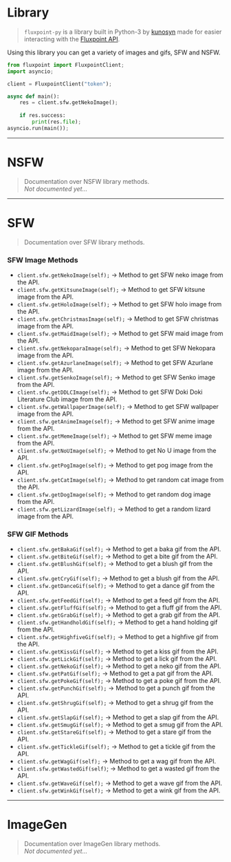 # Library
> `fluxpoint-py` is a library built in Python-3 by [kunosyn](https://github.com/kunosyn) made for easier interacting with the [Fluxpoint API](https://bluedocs.page/fluxpoint-api/).

Using this library you can get a variety of images and gifs, SFW and NSFW.

```python
from fluxpoint import FluxpointClient;
import asyncio;

client = FluxpointClient("token");

async def main():
    res = client.sfw.getNekoImage();
    
    if res.success:
        print(res.file);
asyncio.run(main());
```

---

# NSFW
> Documentation over NSFW library methods. \
*Not documented yet...*

---

# SFW
> Documentation over SFW library methods.


### SFW Image Methods


* `client.sfw.getNekoImage(self);` -> Method to get SFW neko image from the API. 
* `client.sfw.getKitsuneImage(self);` -> Method to get SFW kitsune image from the API. 
* `client.sfw.getHoloImage(self);` -> Method to get SFW holo image from the API. 
* `client.sfw.getChristmasImage(self);` -> Method to get SFW christmas image from the API. 
* `client.sfw.getMaidImage(self);` -> Method to get SFW maid image from the API. 
* `client.sfw.getNekoparaImage(self);` -> Method to get SFW Nekopara image from the API. 
* `client.sfw.getAzurlaneImage(self);` -> Method to get SFW Azurlane image from the API. 
* `client.sfw.getSenkoImage(self);` -> Method to get SFW Senko image from the API. 
* `client.sfw.getDDLCImage(self);` -> Method to get SFW Doki Doki Literature Club image from the API. 
* `client.sfw.getWallpaperImage(self);` -> Method to get SFW wallpaper image from the API. 
* `client.sfw.getAnimeImage(self);` -> Method to get SFW anime image from the API. 
* `client.sfw.getMemeImage(self);` -> Method to get SFW meme image from the API. 
* `client.sfw.getNoUImage(self);` -> Method to get No U image from the API. 
* `client.sfw.getPogImage(self);` -> Method to get pog image from the API. 
* `client.sfw.getCatImage(self);` -> Method to get random cat image from the API. 
* `client.sfw.getDogImage(self);` -> Method to get random dog image from the API. 
* `client.sfw.getLizardImage(self);` -> Method to get a random lizard image from the API. 


### SFW GIF Methods


* `client.sfw.getBakaGif(self);` -> Method to get a baka gif from the API.
* `client.sfw.getBiteGif(self);` -> Method to get a bite gif from the API.
* `client.sfw.getBlushGif(self);` -> Method to get a blush gif from the API.
* `client.sfw.getCryGif(self);` -> Method to get a blush gif from the API.
* `client.sfw.getDanceGif(self);` -> Method to get a dance gif from the API.
* `client.sfw.getFeedGif(self);` -> Method to get a feed gif from the API.
* `client.sfw.getFluffGif(self);` -> Method to get a fluff gif from the API.
* `client.sfw.getGrabGif(self);` -> Method to get a grab gif from the API.
* `client.sfw.getHandholdGif(self);` -> Method to get a hand holding gif from the API.
* `client.sfw.getHighfiveGif(self);` -> Method to get a highfive gif from the API.
* `client.sfw.getKissGif(self);` -> Method to get a kiss gif from the API.
* `client.sfw.getLickGif(self);` -> Method to get a lick gif from the API.
* `client.sfw.getNekoGif(self);` -> Method to get a neko gif from the API.
* `client.sfw.getPatGif(self);` -> Method to get a pat gif from the API.
* `client.sfw.getPokeGif(self);` -> Method to get a poke gif from the API.
* `client.sfw.getPunchGif(self);` -> Method to get a punch gif from the API.
* `client.sfw.getShrugGif(self);` -> Method to get a shrug gif from the API.
* `client.sfw.getSlapGif(self);` -> Method to get a slap gif from the API.
* `client.sfw.getSmugGif(self);` -> Method to get a smug gif from the API.
* `client.sfw.getStareGif(self);` -> Method to get a stare gif from the API.
* `client.sfw.getTickleGif(self);` -> Method to get a tickle gif from the API.
* `client.sfw.getWagGif(self);` -> Method to get a wag gif from the API.
* `client.sfw.getWastedGif(self)`; -> Method to get a wasted gif from the API.
* `client.sfw.getWaveGif(self);` -> Method to get a wave gif from the API.
* `client.sfw.getWinkGif(self);` -> Method to get a wink gif from the API.

---

# ImageGen
> Documentation over ImageGen library methods. \
*Not documented yet...*
